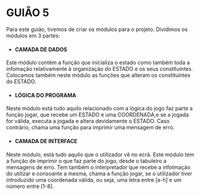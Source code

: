 # GUIÃO 5

Para este guião, tivemos de criar os módulos para o projeto. Dividimos os módulos em 3 partes:

- #### CAMADA DE DADOS

Este módulo contém a função que inicializa o estado como também toda a infomação relativamente à organização do ESTADO e os seus constituintes. Colocamos também neste módulo as funções que alteram os constituintes do ESTADO.

- #### LÓGICA DO PROGRAMA

Neste módulo está tudo aquilo relacionado com a lógica do jogo faz parte a função jogar, que recebe um ESTADO e uma COORDENADA,e se a jogada for válida, executa a jogada e altera devidamente o ESTADO. Caso contrário, chama uma função para imprimir uma mensagem de erro.

- #### CAMADA DE INTERFACE

Neste módulo, está tudo aquilo que o utilizador vê no ecrã. Este módulo tem a função de imprimir o que faz parte do jogo, desde o tabuleiro a mensagens de erro. Tem também o interpretador que recebe a infotmação do utilizar e consoante a mesma, chama a função jogar, se o utilizador tiver introduzido uma coordenada válida, ou seja, uma letra entre [a-h] e um número entre [1-8].
